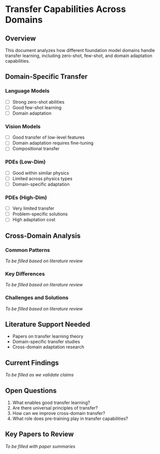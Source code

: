 # Transfer Capabilities Across Domains

## Overview
This document analyzes how different foundation model domains handle transfer learning, including zero-shot, few-shot, and domain adaptation capabilities.

## Domain-Specific Transfer

### Language Models
- [ ] Strong zero-shot abilities
- [ ] Good few-shot learning
- [ ] Domain adaptation

### Vision Models
- [ ] Good transfer of low-level features
- [ ] Domain adaptation requires fine-tuning
- [ ] Compositional transfer

### PDEs (Low-Dim)
- [ ] Good within similar physics
- [ ] Limited across physics types
- [ ] Domain-specific adaptation

### PDEs (High-Dim)
- [ ] Very limited transfer
- [ ] Problem-specific solutions
- [ ] High adaptation cost

## Cross-Domain Analysis

### Common Patterns
*To be filled based on literature review*

### Key Differences
*To be filled based on literature review*

### Challenges and Solutions
*To be filled based on literature review*

## Literature Support Needed
- Papers on transfer learning theory
- Domain-specific transfer studies
- Cross-domain adaptation research

## Current Findings
*To be filled as we validate claims*

## Open Questions
1. What enables good transfer learning?
2. Are there universal principles of transfer?
3. How can we improve cross-domain transfer?
4. What role does pre-training play in transfer capabilities?

## Key Papers to Review
*To be filled with paper summaries*


